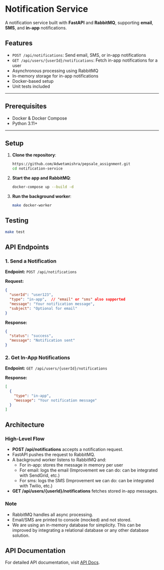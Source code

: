 # Notification Service

A notification service built with **FastAPI** and **RabbitMQ**, supporting **email**, **SMS**, and **in-app** notifications.

## Features

- `POST /api/notifications`: Send email, SMS, or in-app notifications
- `GET /api/users/{userId}/notifications`: Fetch in-app notifications for a user
- Asynchronous processing using RabbitMQ
- In-memory storage for in-app notifications
- Docker-based setup
- Unit tests included

---

## Prerequisites

- Docker & Docker Compose
- Python 3.11+

---

## Setup

1. **Clone the repository**:
   ```bash
   https://github.com/Adwetamishra/pepsale_assignment.git
   cd notification-service
   ```

2. **Start the app and RabbitMQ**:
   ```bash
   docker-compose up --build -d
   ```

3. **Run the background worker**:
   ```bash
   make docker-worker
   ```

## Testing

```bash
make test
```

## API Endpoints

### 1. Send a Notification
**Endpoint:** `POST /api/notifications`

**Request:**
```json
{
  "userId": "user123",
  "type": "in-app",  // "email" or "sms" also supported
  "message": "Your notification message",
  "subject": "Optional for email"
}
```

**Response:**
```json
{
  "status": "success",
  "message": "Notification sent"
}
```

### 2. Get In-App Notifications
**Endpoint:** `GET /api/users/{userId}/notifications`

**Response:**
```json
[
  {
    "type": "in-app",
    "message": "Your notification message"
  }
]
```

## Architecture

### High-Level Flow
- **POST /api/notifications** accepts a notification request.
- FastAPI pushes the request to RabbitMQ.
- A background worker listens to RabbitMQ and:
  - For in-app: stores the message in memory per user
  - For email: logs the email (Improvement we can do: can be integrated with SendGrid, etc.)
  - For sms: logs the SMS (Improvement we can do: can be integrated with Twilio, etc.)
- **GET /api/users/{userId}/notifications** fetches stored in-app messages.

### Note
- RabbitMQ handles all async processing.
- Email/SMS are printed to console (mocked) and not stored.
- We are using an in-memory database for simplicity. This can be improved by integrating a relational database or any other database solution.

## API Documentation
For detailed API documentation, visit [API Docs](http://localhost:8001/docs).
